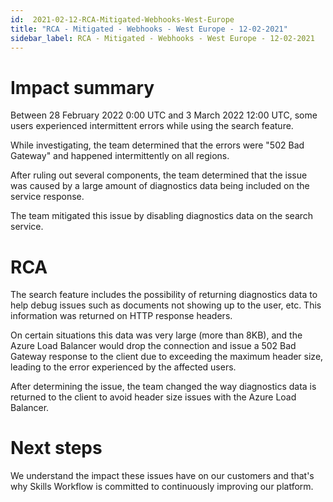 ```yaml
---
id:  2021-02-12-RCA-Mitigated-Webhooks-West-Europe
title: "RCA - Mitigated - Webhooks - West Europe - 12-02-2021"
sidebar_label: RCA - Mitigated - Webhooks - West Europe - 12-02-2021
---
```


# Impact summary

Between 28 February 2022 0:00 UTC and 3 March 2022 12:00 UTC, some users experienced intermittent errors while using the search feature.

While investigating, the team determined that the errors were "502 Bad Gateway" and happened intermittently on all regions.

After ruling out several components, the team determined that the issue was caused by a large amount of diagnostics data being included on the service response.

The team mitigated this issue by disabling diagnostics data on the search service.

# RCA

The search feature includes the possibility of returning diagnostics data to help debug issues such as documents not showing up to the user, etc. This information was returned on HTTP response headers.

On certain situations this data was very large (more than 8KB), and the Azure Load Balancer would drop the connection and issue a 502 Bad Gateway response to the client due to exceeding the maximum header size, leading to the error experienced by the affected users.

After determining the issue, the team changed the way diagnostics data is returned to the client to avoid header size issues with the Azure Load Balancer.

# Next steps

We understand the impact these issues have on our customers and that's why Skills Workflow is committed to continuously improving our platform.

